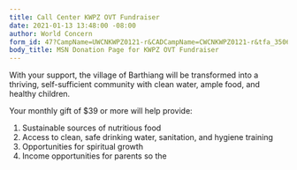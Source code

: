 ```yaml
---
title: Call Center KWPZ OVT Fundraiser
date: 2021-01-13 13:48:00 -08:00
author: World Concern
form_id: 47?CampName=UWCNKWPZ0121-r&CADCampName=CWCNKWPZ0121-r&tfa_3506=Canada&tfa_1244=44cent
body_title: MSN Donation Page for KWPZ OVT Fundraiser
---
```


With your support, the village of Barthiang will be transformed into a thriving, self-sufficient community with clean water, ample food, and healthy children.

Your monthly gift of $39 or more will help provide:

1. Sustainable sources of nutritious food
2. Access to clean, safe drinking water, sanitation, and hygiene training
3. Opportunities for spiritual growth
4. Income opportunities for parents so the
